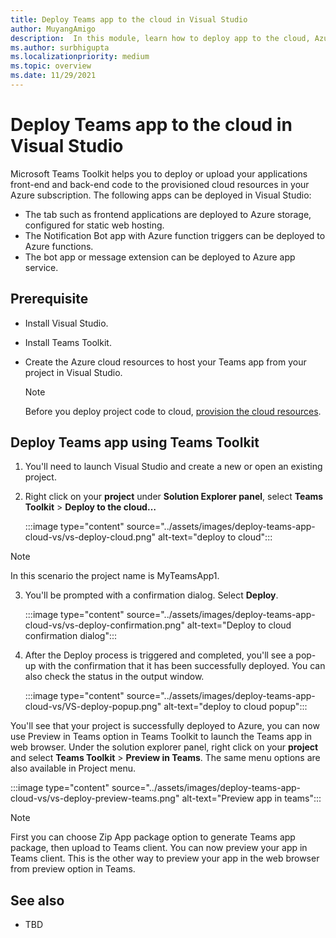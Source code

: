 ```yaml
---
title: Deploy Teams app to the cloud in Visual Studio
author: MuyangAmigo
description:  In this module, learn how to deploy app to the cloud, Azure, or SharePoint and deploy Teams apps using Teams Toolkit in Visual Studio
ms.author: surbhigupta
ms.localizationpriority: medium
ms.topic: overview
ms.date: 11/29/2021
---
```


# Deploy Teams app to the cloud in Visual Studio

Microsoft Teams Toolkit helps you to deploy or upload your applications front-end and back-end code to the provisioned cloud resources in your Azure subscription. The following apps can be deployed in Visual Studio:

* The tab such as frontend applications are deployed to Azure storage, configured for static web hosting.
* The Notification Bot app with Azure function triggers can be deployed to Azure functions.
* The bot app or message extension can be deployed to Azure app service.

## Prerequisite

* Install Visual Studio.
* Install Teams Toolkit.
* Create the Azure cloud resources to host your Teams app from your project in Visual Studio.

  > [!NOTE]
  > Before you deploy project code to cloud, [provision the cloud resources](provision.md).

## Deploy Teams app using Teams Toolkit

1. You'll need to launch Visual Studio and create a new or open an existing project.
2. Right click on your **project** under **Solution Explorer panel**, select **Teams Toolkit** > **Deploy to the cloud…**

   :::image type="content" source="../assets/images/deploy-teams-app-cloud-vs/vs-deploy-cloud.png" alt-text="deploy to cloud":::

> [!NOTE]
> In this scenario the project name is MyTeamsApp1.

3. You'll be prompted with a confirmation dialog. Select **Deploy**.

   :::image type="content" source="../assets/images/deploy-teams-app-cloud-vs/vs-deploy-confirmation.png" alt-text="Deploy to cloud confirmation dialog":::

4. After the Deploy process is triggered and completed, you'll see a pop-up with the confirmation that it has been successfully deployed. You can also check the status in the output window.

   :::image type="content" source="../assets/images/deploy-teams-app-cloud-vs/VS-deploy-popup.png" alt-text="deploy to cloud popup":::

You'll see that your project is successfully deployed to Azure, you can now use Preview in Teams option in Teams Toolkit to launch the Teams app in web browser. Under the solution explorer panel, right click on your **project** and select **Teams Toolkit** > **Preview in Teams**. The same menu options are also available in Project menu.

:::image type="content" source="../assets/images/deploy-teams-app-cloud-vs/vs-deploy-preview-teams.png" alt-text="Preview app in teams":::

> [!NOTE]
> First you can choose Zip App package option to generate Teams app package, then upload to Teams client. You can now preview your app in Teams client. This is the other way to preview your app in the web browser from preview option in Teams.

## See also

* TBD
